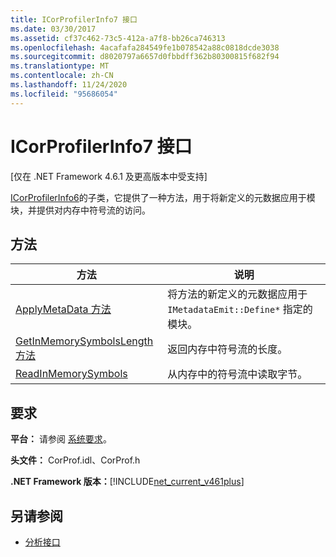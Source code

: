 ```yaml
---
title: ICorProfilerInfo7 接口
ms.date: 03/30/2017
ms.assetid: cf37c462-73c5-412a-a7f8-bb26ca746313
ms.openlocfilehash: 4acafafa284549fe1b078542a88c0818dcde3038
ms.sourcegitcommit: d8020797a6657d0fbbdff362b80300815f682f94
ms.translationtype: MT
ms.contentlocale: zh-CN
ms.lasthandoff: 11/24/2020
ms.locfileid: "95686054"
---
```

# <a name="icorprofilerinfo7-interface"></a>ICorProfilerInfo7 接口

[仅在 .NET Framework 4.6.1 及更高版本中受支持]  
  
 [ICorProfilerInfo6](icorprofilerinfo6-interface.md)的子类，它提供了一种方法，用于将新定义的元数据应用于模块，并提供对内存中符号流的访问。  
  
## <a name="methods"></a>方法  
  
|方法|说明|  
|------------|-----------------|  
|[ApplyMetaData 方法](icorprofilerinfo7-applymetadata-method.md)|将方法的新定义的元数据应用于 `IMetadataEmit::Define*` 指定的模块。|  
|[GetInMemorySymbolsLength 方法](icorprofilerinfo7-getinmemorysymbolslength-method.md)|返回内存中符号流的长度。|  
|[ReadInMemorySymbols](icorprofilerinfo7-readinmemorysymbols.md)|从内存中的符号流中读取字节。|  
  
## <a name="requirements"></a>要求  

 **平台：** 请参阅 [系统要求](../../get-started/system-requirements.md)。  
  
 **头文件：** CorProf.idl、CorProf.h  
  
 **.NET Framework 版本：**[!INCLUDE[net_current_v461plus](../../../../includes/net-current-v461plus-md.md)]  
  
## <a name="see-also"></a>另请参阅

- [分析接口](profiling-interfaces.md)
